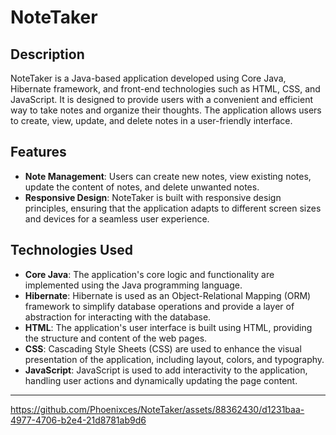 # NoteTaker 

## Description
NoteTaker is a Java-based application developed using Core Java, Hibernate framework, and front-end technologies such as HTML, CSS, and JavaScript. It is designed to provide users with a convenient and efficient way to take notes and organize their thoughts. The application allows users to create, view, update, and delete notes in a user-friendly interface.

## Features
- **Note Management**: Users can create new notes, view existing notes, update the content of notes, and delete unwanted notes.
- **Responsive Design**: NoteTaker is built with responsive design principles, ensuring that the application adapts to different screen sizes and devices for a seamless user experience.

## Technologies Used
- **Core Java**: The application's core logic and functionality are implemented using the Java programming language.
- **Hibernate**: Hibernate is used as an Object-Relational Mapping (ORM) framework to simplify database operations and provide a layer of abstraction for interacting with the database.
- **HTML**: The application's user interface is built using HTML, providing the structure and content of the web pages.
- **CSS**: Cascading Style Sheets (CSS) are used to enhance the visual presentation of the application, including layout, colors, and typography.
- **JavaScript**: JavaScript is used to add interactivity to the application, handling user actions and dynamically updating the page content.

---

https://github.com/Phoenixces/NoteTaker/assets/88362430/d1231baa-4977-4706-b2e4-21d8781ab9d6

